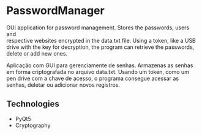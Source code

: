 # PasswordManager

GUI application for password management. Stores the passwords, users and  
respective websites encrypted in the data.txt file. Using a token, like
a USB drive with the key for decryption, the program can retrieve the
passwords, delete or add new ones.

Aplicação com GUI para gerenciamente de senhas. Armazenas as senhas em forma
criptografada no arquivo data.txt. Usando um token, como um pen drive com
a chave de acesso, o programa consegue acessar as senhas, deletar ou adicionar
novos registros.

## Technologies

- PyQt5
- Cryptography